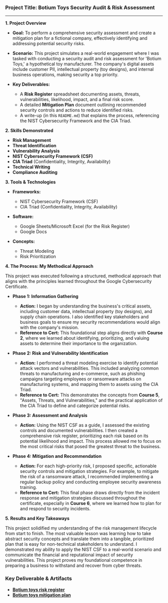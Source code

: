 ### **Project Title: Botium Toys Security Audit & Risk Assessment**

---

**1. Project Overview**

* **Goal:** To perform a comprehensive security assessment and create a mitigation plan for a fictional company, effectively identifying and addressing potential security risks.

* **Scenario:** This project simulates a real-world engagement where I was tasked with conducting a security audit and risk assessment for 'Botium Toys,' a hypothetical toy manufacturer. The company's digital assets include customer PII, intellectual property (toy designs), and internal business operations, making security a top priority.

* **Key Deliverables:**
    * A **Risk Register** spreadsheet documenting assets, threats, vulnerabilities, likelihood, impact, and a final risk score.
    * A detailed **Mitigation Plan** document outlining recommended security controls and actions to reduce identified risks.
    * A write-up (in this `README.md`) that explains the process, referencing the NIST Cybersecurity Framework and the CIA Triad.

**2. Skills Demonstrated**

* **Risk Management**
* **Threat Identification**
* **Vulnerability Analysis**
* **NIST Cybersecurity Framework (CSF)**
* **CIA Triad** (Confidentiality, Integrity, Availability)
* **Technical Writing**
* **Compliance Auditing**

**3. Tools & Technologies**

* **Frameworks:**
    * NIST Cybersecurity Framework (CSF)
    * CIA Triad (Confidentiality, Integrity, Availability)

* **Software:**
    * Google Sheets/Microsoft Excel (for the Risk Register)
    * Google Docs

* **Concepts:**
    * Threat Modeling
    * Risk Prioritization

**4. The Process: My Methodical Approach**

This project was executed following a structured, methodical approach that aligns with the principles learned throughout the Google Cybersecurity Certificate.

* **Phase 1: Information Gathering**
    * **Action:** I began by understanding the business's critical assets, including customer data, intellectual property (toy designs), and supply chain operations. I also identified key stakeholders and business goals to ensure my security recommendations would align with the company's mission.
    * **Reference to Cert:** This foundational step aligns directly with **Course 2**, where we learned about identifying, prioritizing, and valuing assets to determine their importance to the organization.

* **Phase 2: Risk and Vulnerability Identification**
    * **Action:** I performed a threat modeling exercise to identify potential attack vectors and vulnerabilities. This included analyzing common threats to manufacturing and e-commerce, such as phishing campaigns targeting employees or ransomware attacks on manufacturing systems, and mapping them to assets using the CIA Triad.
    * **Reference to Cert:** This demonstrates the concepts from **Course 5**, "Assets, Threats, and Vulnerabilities," and the practical application of the CIA Triad to define and categorize potential risks.

* **Phase 3: Assessment and Analysis**
    * **Action:** Using the NIST CSF as a guide, I assessed the existing controls and documented vulnerabilities. I then created a comprehensive risk register, prioritizing each risk based on its potential likelihood and impact. This process allowed me to focus on the most critical risks that posed the greatest threat to the business.
    
* **Phase 4: Mitigation and Recommendation**
    * **Action:** For each high-priority risk, I proposed specific, actionable security controls and mitigation strategies. For example, to mitigate the risk of a ransomware attack, I recommended implementing a regular backup policy and conducting employee security awareness training.
    * **Reference to Cert:** This final phase draws directly from the incident response and mitigation strategies discussed throughout the certificate, especially in **Course 6**, where we learned how to plan for and respond to security incidents.
	
**5. Results and Key Takeaways**

This project solidified my understanding of the risk management lifecycle from start to finish. The most valuable lesson was learning how to take abstract security concepts and translate them into a tangible, prioritized plan that is easy for non-technical stakeholders to understand. I demonstrated my ability to apply the NIST CSF to a real-world scenario and communicate the financial and reputational impact of security vulnerabilities. This project proves my foundational competence in preparing a business to withstand and recover from cyber threats.

### **Key Deliverable & Artifacts**

* **[Botium toys risk register](Botium-toys-risk-register.xlsx)**
* **[Botium toys mitigation plan](Botium-toys-mitigation-plan.pdf)**
